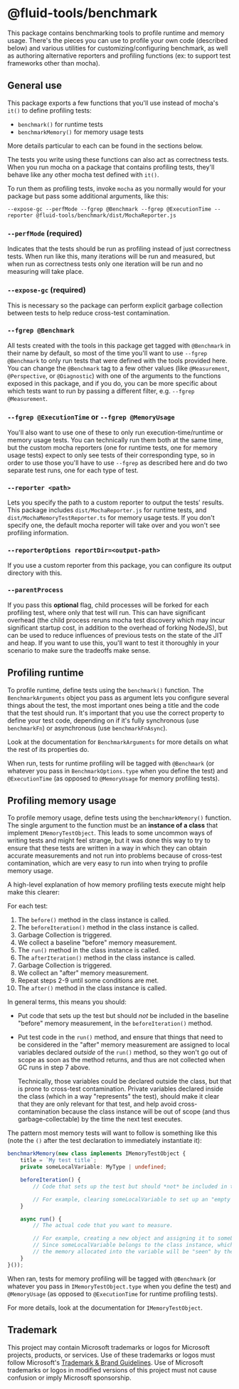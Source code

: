 # @fluid-tools/benchmark

This package contains benchmarking tools to profile runtime and memory usage.
There's the pieces you can use to profile your own code (described below) and various utilities for customizing/configuring
benchmark, as well as authoring alternative reporters and profiling functions (ex: to support test frameworks other than
mocha).

## General use

This package exports a few functions that you'll use instead of mocha's `it()` to define profiling tests:

- `benchmark()` for runtime tests
- `benchmarkMemory()` for memory usage tests

More details particular to each can be found in the sections below.

The tests you write using these functions can also act as correctness tests. When you run mocha on a package that contains
profiling tests, they'll behave like any other mocha test defined with `it()`.

To run them as profiling tests, invoke `mocha` as you normally would for your package but pass some additional arguments,
like this:

```console
--expose-gc --perfMode --fgrep @Benchmark --fgrep @ExecutionTime --reporter @fluid-tools/benchmark/dist/MochaReporter.js
```

### `--perfMode` (required)

Indicates that the tests should be run as profiling instead of just correctness tests.
When run like this, many iterations will be run and measured, but when run as correctness tests only one iteration
will be run and no measuring will take place.

### `--expose-gc` (required)

This is necessary so the package can perform explicit garbage collection between tests to help reduce
cross-test contamination.

### `--fgrep @Benchmark`

All tests created with the tools in this package get tagged with `@Benchmark` in their name by default, so most of the
time you'll want to use `--fgrep @Benchmark` to only run tests that were defined with the tools provided here.
You can change the `@Benchmark` tag to a few other values (like `@Measurement`, `@Perspective`, or `@Diagnostic`) with
one of the arguments to the functions exposed in this package, and if you do, you can be more specific about which tests
want to run by passing a different filter, e.g. `--fgrep @Measurement`.

### `--fgrep @ExecutionTime` or `--fgrep @MemoryUsage`

You'll also want to use one of these to only run execution-time/runtime or memory usage tests.
You can technically run them both at the same time, but the custom mocha reporters (one for runtime tests, one for memory
usage tests) expect to only see tests of their corresponding type, so in order to use those you'll have to use `--fgrep`
as described here and do two separate test runs, one for each type of test.

### `--reporter <path>`

Lets you specify the path to a custom reporter to output the tests' results.
This package includes `dist/MochaReporter.js` for runtime tests, and `dist/MochaMemoryTestReporter.ts` for memory usage tests.
If you don't specify one, the default mocha reporter will take over and you won't see profiling information.

### `--reporterOptions reportDir=<output-path>`

If you use a custom reporter from this package, you can configure its output directory with this.

### `--parentProcess`

If you pass this **optional** flag, child processes will be forked for each profiling test, where only that test will run.
This can have significant overhead (the child process reruns mocha test discovery which may incur significant startup cost,
in addition to the overhead of forking NodeJS), but can be used to reduce influences of previous tests on the state of
the JIT and heap.
If you want to use this, you'll want to test it thoroughly in your scenario to make sure the tradeoffs make sense.

## Profiling runtime

To profile runtime, define tests using the `benchmark()` function.
The `BenchmarkArguments` object you pass as argument lets you configure several things about the test, the most important
ones being a title and the code that the test should run. It's important that you use the correct property to define your
test code, depending on if it's fully synchronous (use `benchmarkFn`) or asynchronous (use `benchmarkFnAsync`).

Look at the documentation for `BenchmarkArguments` for more details on what the rest of its properties do.

When run, tests for runtime profiling will be tagged with `@Benchmark` (or whatever you pass in `BenchmarkOptions.type`
when you define the test) and `@ExecutionTime` (as opposed to `@MemoryUsage` for memory profiling tests).

## Profiling memory usage

To profile memory usage, define tests using the `benchmarkMemory()` function.
The single argument to the function must be an **instance of a class** that implement `IMemoryTestObject`.
This leads to some uncommon ways of writing tests and might feel strange, but it was done this way to try to ensure
that these tests are written in a way in which they can obtain accurate measurements and not run into problems because
of cross-test contamination, which are very easy to run into when trying to profile memory usage.

A high-level explanation of how memory profiling tests execute might help make this clearer:

For each test:

01. The `before()` method in the class instance is called.
02. The `beforeIteration()` method in the class instance is called.
03. Garbage Collection is triggered.
04. We collect a baseline "before" memory measurement.
05. The `run()` method in the class instance is called.
06. The `afterIteration()` method in the class instance is called.
07. Garbage Collection is triggered.
08. We collect an "after" memory measurement.
09. Repeat steps 2-9 until some conditions are met.
10. The `after()` method in the class instance is called.

In general terms, this means you should:

- Put code that sets up the test but should *not* be included in the baseline "before" memory measurement, in the
  `beforeIteration()` method.
- Put test code in the `run()` method, and ensure that things that need to be considered in the "after" memory measurement
  are assigned to local variables declared *outside* of the `run()` method, so they won't go out of scope as soon as
  the method returns, and thus are not collected when GC runs in step 7 above.

  Technically, those variables could be declared outside the class, but that is prone to cross-test contamination.
  Private variables declared inside the class (which in a way "represents" the test), should make it clear that they are
  only relevant for that test, and help avoid cross-contamination because the class instance will be out of scope (and
  thus garbage-collectable) by the time the next test executes.

The pattern most memory tests will want to follow is something like this (note the `()` after the test declaration
to immediately instantiate it):

```typescript
benchmarkMemory(new class implements IMemoryTestObject {
    title = `My test title`;
    private someLocalVariable: MyType | undefined;

    beforeIteration() {
        // Code that sets up the test but should *not* be included in the baseline "before" memory measurement.

        // For example, clearing someLocalVariable to set up an "empty state" before we take the first measurement.
    }

    async run() {
        // The actual code that you want to measure.

        // For example, creating a new object and assigning it to someLocalVariable.
        // Since someLocalVariable belongs to the class instance, which isn't yet out of scope after this method returns,
        // the memory allocated into the variable will be "seen" by the "after" memory measurement.
    }
}());
```

When ran, tests for memory profiling will be tagged with `@Benchmark` (or whatever you pass in `IMemoryTestObject.type`
when you define the test) and `@MemoryUsage` (as opposed to `@ExecutionTime` for runtime profiling tests).

For more details, look at the documentation for `IMemoryTestObject`.

## Trademark

This project may contain Microsoft trademarks or logos for Microsoft projects, products, or services. Use of these trademarks
or logos must follow Microsoft's [Trademark & Brand Guidelines](https://www.microsoft.com/en-us/legal/intellectualproperty/trademarks/usage/general).
Use of Microsoft trademarks or logos in modified versions of this project must not cause confusion or imply Microsoft sponsorship.
